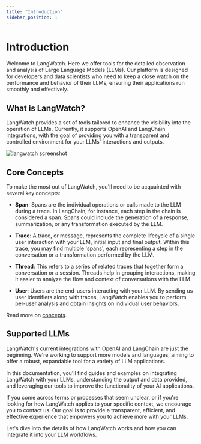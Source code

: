 ```yaml
---
title: "Introduction"
sidebar_position: 1
---
```


# Introduction

Welcome to LangWatch. Here we offer tools for the detailed observation and analysis of Large Language Models (LLMs). Our platform is designed for developers and data scientists who need to keep a close watch on the performance and behavior of their LLMs, ensuring their applications run smoothly and effectively.

## What is LangWatch?

LangWatch provides a set of tools tailored to enhance the visibility into the operation of LLMs. Currently, it supports OpenAI and LangChain integrations, with the goal of providing you with a transparent and controlled environment for your LLMs' interactions and outputs.

<!-- TODO: update screenshot -->

![langwatch screenshot](@site/static/img/screenshot-messages.png)

## Core Concepts

To make the most out of LangWatch, you'll need to be acquainted with several key concepts:

- **Span**: Spans are the individual operations or calls made to the LLM during a trace. In LangChain, for instance, each step in the chain is considered a span. Spans could include the generation of a response, summarization, or any transformation executed by the LLM.

- **Trace**: A trace, or message, represents the complete lifecycle of a single user interaction with your LLM, initial input and final output. Within this trace, you may find multiple 'spans', each representing a step in the conversation or a transformation performed by the LLM.

- **Thread**: This refers to a series of related traces that together form a conversation or a session. Threads help in grouping interactions, making it easier to analyze the flow and context of conversations with the LLM.

- **User**: Users are the end-users interacting with your LLM. By sending us user identifiers along with traces, LangWatch enables you to perform per-user analysis and obtain insights on individual user behaviors.

Read more on [concepts](./concepts).

## Supported LLMs

LangWatch's current integrations with OpenAI and LangChain are just the beginning. We're working to support more models and languages, aiming to offer a robust, expandable tool for a variety of LLM applications.

In this documentation, you'll find guides and examples on integrating LangWatch with your LLMs, understanding the output and data provided, and leveraging our tools to improve the functionality of your AI applications.

If you come across terms or processes that seem unclear, or if you're looking for how LangWatch applies to your specific context, we encourage you to contact us. Our goal is to provide a transparent, efficient, and effective experience that empowers you to achieve more with your LLMs.

Let's dive into the details of how LangWatch works and how you can integrate it into your LLM workflows.
